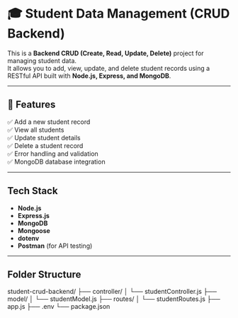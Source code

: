 # 🎓 Student Data Management (CRUD Backend)

This is a **Backend CRUD (Create, Read, Update, Delete)** project for managing student data.  
It allows you to add, view, update, and delete student records using a RESTful API built with **Node.js, Express, and MongoDB**.

---

## 🚀 Features

✅ Add a new student record  
✅ View all students  
✅ Update student details  
✅ Delete a student record  
✅ Error handling and validation  
✅ MongoDB database integration

---

##  Tech Stack

- **Node.js**
- **Express.js**
- **MongoDB**
- **Mongoose**
- **dotenv**
- **Postman** (for API testing)

---

## Folder Structure
student-crud-backend/
├── controller/
│ └── studentController.js
├── model/
│ └── studentModel.js
├── routes/
│ └── studentRoutes.js
├── app.js
├── .env
└── package.json
